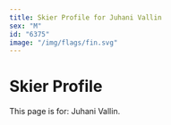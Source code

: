 ```yaml
---
title: Skier Profile for Juhani Vallin
sex: "M"
id: "6375"
image: "/img/flags/fin.svg" 
---
```


# Skier Profile

This page is for: Juhani Vallin.
    